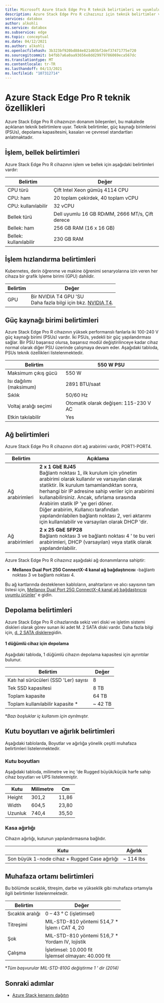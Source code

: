 ```yaml
---
title: Microsoft Azure Stack Edge Pro R teknik belirtimleri ve uyumluluğu | Microsoft Docs
description: Azure Stack Edge Pro R cihazınız için teknik belirtimler ve uyumluluk hakkında bilgi edinin
services: databox
author: alkohli
ms.service: databox
ms.subservice: edge
ms.topic: conceptual
ms.date: 04/12/2021
ms.author: alkohli
ms.openlocfilehash: 3b323bf920bd884e821d03bf2def37471775e720
ms.sourcegitcommit: b4fbb7a6a0aa93656e8dd29979786069eca567dc
ms.translationtype: MT
ms.contentlocale: tr-TR
ms.lasthandoff: 04/13/2021
ms.locfileid: "107312714"
---
```

# <a name="azure-stack-edge-pro-r-technical-specifications"></a>Azure Stack Edge Pro R teknik özellikleri

Azure Stack Edge Pro R cihazınızın donanım bileşenleri, bu makalede açıklanan teknik belirtimlere uyar. Teknik belirtimler, güç kaynağı birimlerini (PSUs), depolama kapasitesini, kasaları ve çevresel standartları anlatmaktadır.


## <a name="compute-memory-specifications"></a>İşlem, bellek belirtimleri

Azure Stack Edge Pro R cihazının işlem ve bellek için aşağıdaki belirtimleri vardır:

| Belirtim  | Değer                                             |
|----------------|---------------------------------------------------|
| CPU türü       | Çift Intel Xeon gümüş 4114 CPU                   |
| CPU: ham       | 20 toplam çekirdek, 40 toplam vCPU                    |
| CPU: kullanılabilir    | 32 vCPU                                          |
| Bellek türü    | Dell uyumlu 16 GB RDıMM, 2666 MT/s, Çift derece |
| Bellek: ham    | 256 GB RAM (16 x 16 GB)                           |
| Bellek: kullanılabilir | 230 GB RAM                                        |

## <a name="compute-acceleration-specifications"></a>İşlem hızlandırma belirtimleri

Kubernetes, derin öğrenme ve makine öğrenimi senaryolarına izin veren her cihaza bir grafik Işleme birimi (GPU) dahildir.

| Belirtim           | Değer                      |
|-------------------------|----------------------------|
| GPU   | Bir NVIDIA T4 GPU 'SU <br> Daha fazla bilgi için bkz. [NVIDIA T4](https://www.nvidia.com/en-us/data-center/tesla-t4/). | 

## <a name="power-supply-unit-specifications"></a>Güç kaynağı birimi belirtimleri

Azure Stack Edge Pro R cihazının yüksek performanslı fanlarla iki 100-240 V güç kaynağı birimi (PSUs) vardır. İki PSUs, yedekli bir güç yapılandırması sağlar. Bir PSU başarısız olursa, başarısız modül değiştirilinceye kadar cihaz normal olarak diğer PSU üzerinde çalışmaya devam eder. Aşağıdaki tabloda, PSUs teknik özellikleri listelenmektedir.

| Belirtim              | 550 W PSU                  |
|----------------------------|----------------------------|
| Maksimum çıkış gücü       | 550 W                      |
| Isı dağılımı (maksimum) | 2891 BTU/saat                |
| Sıklık                  | 50/60 Hz                   |
| Voltaj aralığı seçimi    | Otomatik olarak değişen: 115-230 V AC |
| Etkin takılabilir              | Yes                        |

## <a name="network-specifications"></a>Ağ belirtimleri

Azure Stack Edge Pro R cihazının dört ağ arabirimi vardır, PORT1-PORT4.


|Belirtim         |Açıklama                       |
|----------------------|----------------------------------|
|Ağ arabirimleri    |**2 x 1 GbE RJ45** <br> Bağlantı noktası 1, ilk kurulum için yönetim arabirimi olarak kullanılır ve varsayılan olarak statiktir. İlk kurulum tamamlandıktan sonra, herhangi bir IP adresine sahip veriler için arabirimi kullanabilirsiniz. Ancak, sıfırlama sırasında Arabirim statik IP 'ye geri döner. <br>Diğer arabirim, Kullanıcı tarafından yapılandırılabilen bağlantı noktası 2, veri aktarımı için kullanılabilir ve varsayılan olarak DHCP 'dir. |
|Ağ arabirimleri    |**2 x 25 GbE SFP28** <br> Bağlantı noktası 3 ve bağlantı noktası 4 ' te bu veri arabirimleri, DHCP (varsayılan) veya statik olarak yapılandırılabilir. |

Azure Stack Edge Pro R cihazınız aşağıdaki ağ donanımlarına sahiptir:

* **Mellanox Dual Port 25G ConnectX-4 kanal ağ bağdaştırıcısı** -bağlantı noktası 3 ve bağlantı noktası 4. 

<!--Here are the details for the Mellanox card: MCX4421A-ACAN

| Parameter           | Description                 |
|-------------------------|----------------------------|
| Model    | ConnectX®-4 Lx EN network interface card                      |
| Model Description               | 25 GbE dual-port SFP28; PCIe3.0 x8; ROHS R6                    |
| Device Part Number (XR2) | MCX4421A-ACAN  |
| PSID (R640)           | MT_2420110034                         |-->
<!-- confirm w/ Ravi what is this-->

Bu ağ kartlarında desteklenen kabloların, anahtarların ve alıcı sayısının tam listesi için, [Mellanox Dual Port 25G ConnectX-4 kanal ağ bağdaştırıcısı uyumlu ürünler](https://docs.mellanox.com/display/ConnectX4LxFirmwarev14271016/Firmware+Compatible+Products)' e gidin.

## <a name="storage-specifications"></a>Depolama belirtimleri

Azure Stack Edge Pro R cihazlarında sekiz veri diski ve işletim sistemi diskleri olarak görev sunan iki adet M. 2 SATA diski vardır. Daha fazla bilgi için, [d. 2 SATA disklere](https://en.wikipedia.org/wiki/M.2)gidin.

#### <a name="storage-for-1-node-device"></a>1 düğümlü cihaz için depolama

Aşağıdaki tabloda, 1 düğümlü cihazın depolama kapasitesi için ayrıntılar bulunur.

|     Belirtim                          |     Değer             |
|--------------------------------------------|-----------------------|
|    Katı hal sürücüleri (SSD 'Ler) sayısı     |    8                  |
|    Tek SSD kapasitesi                     |    8 TB               |
|    Toplam kapasite                          |    64 TB              |
|    Toplam kullanılabilir kapasite *                  |    ~ 42 TB            |

**Bazı boşluklar iç kullanım için ayrılmıştır.*

<!--#### Storage for 4-node device

The following table has the details for the storage capacity of the 4-node device.

|     Specification                          |     Value             |
|--------------------------------------------|-----------------------|
|    Number of solid-state drives (SSDs)     |    32 (4 X 8 disks for 4 devices)                |
|    Single SSD capacity                     |    8 TB               |
|    Total capacity                          |    256 TB              |
|    Total usable capacity*                  |    ~ 163 TB          |

**After mirroring and parity, and reserving some space for internal use.* -->


## <a name="enclosure-dimensions-and-weight-specifications"></a>Kutu boyutları ve ağırlık belirtimleri

Aşağıdaki tablolarda, Boyutlar ve ağırlığa yönelik çeşitli muhafaza belirtimleri listelenmektedir.

### <a name="enclosure-dimensions"></a>Kutu boyutları 

Aşağıdaki tabloda, milimetre ve inç 'de Rugged büyük/küçük harfe sahip cihaz boyutları ve UPS listelenmiştir.

|     Kutu     |     Milimetre     |     Cm     |
|-------------------|---------------------|----------------|
|    Height         |    301,2            |    11,86       |
|    Width          |    604,5            |    23,80       |
|    Uzunluk         |    740,4            |    35,50       |

<!--#### For the 4-node system

For the 4-node system, the servers and the heater are shipped in a 5U case and the UPS are shipped in a 4U case.

The following table lists the dimensions of the 5U device case:  

|     Enclosure     |     Millimeters   |     Inches     |
|-------------------|-------------------|----------------|
|    Height         |    387.4          |    15.25       |
|    Width          |    604.5          |    23.80       |
|    Length         |    901.7          |    35.50       |

The following table lists the dimensions of the 4U UPS case: 

|     Enclosure     |     Millimeters   |     Inches    |
|-------------------|-------------------|---------------|
|    Height         |    342.9          |    13.5       |
|    Width          |    604.5          |   23.80       |
|    Length         |    901.7          |   35.50       |
-->

### <a name="enclosure-weight"></a>Kasa ağırlığı 

Cihazın ağırlığı, kutunun yapılandırmasına bağlıdır.

|     Kutu                                 |     Ağırlık          |
|-----------------------------------------------|---------------------|
|    Son büyük 1-node cihaz + Rugged Case ağırlığı     |    ~ 114 lbs          |

<!--#### For the 4-node system

|     Enclosure                                 |     Weight          |
|-----------------------------------------------|---------------------|
|   Approximate weight of fully populated 4 devices + heater in 5U case     |    ~200 lbs.          |
|   Approximate weight of fully populated 4 UPS in 4U case    |    ~145 lbs.          |
-->

## <a name="enclosure-environment-specifications"></a>Muhafaza ortamı belirtimleri

Bu bölümde sıcaklık, titreşim, darbe ve yükseklik gibi muhafaza ortamıyla ilgili belirtimler listelenmektedir.


|     Belirtim              |     Değer    |
|--------------------------------|-------------------------------------------------------------------|
|     Sıcaklık aralığı          |     0 – 43 ° C (işletimsel)    |
|     Titreşimi                  |     MIL-STD-810 yöntemi 514,7 *<br>İşlem ı CAT 4, 20                  |
|     Şok                      |     MIL-STD-810 yöntemi 516,7 *<br>Yordam IV, lojistik                 |
|     Çalışma                   |     İşletimsel: 10.000 fit<br>İşlemsel olmayan: 40.000 fit          |

**Tüm başvurular MIL-STD-810G değiştirme 1 ' dir (2014)*

## <a name="next-steps"></a>Sonraki adımlar

- [Azure Stack kenarını dağıtın](azure-stack-edge-placeholder.md)
